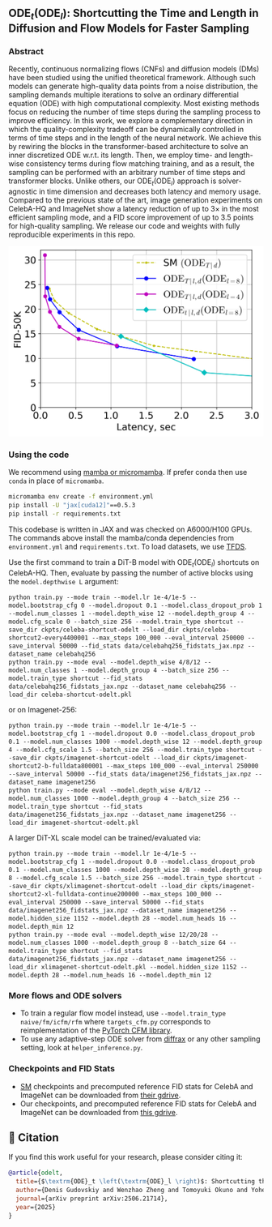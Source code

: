 ## $\textrm{ODE}_t \left(\textrm{ODE}_l \right)$: Shortcutting the Time and Length in Diffusion and Flow Models for Faster Sampling

### Abstract
Recently, continuous normalizing flows (CNFs) and diffusion models (DMs) have been studied using the unified theoretical framework. Although such models can generate high-quality data points from a noise distribution, the sampling demands multiple iterations to solve an ordinary differential equation (ODE) with high computational complexity. Most existing methods focus on reducing the number of time steps during the sampling process to improve efficiency. In this work, we explore a complementary direction in which the quality-complexity tradeoff can be dynamically controlled in terms of time steps and in the length of the neural network. We achieve this by rewiring the blocks in the transformer-based architecture to solve an inner discretized ODE w.r.t. its length. Then, we employ time- and length-wise consistency terms during flow matching training, and as a result, the sampling can be performed with an arbitrary number of time steps and transformer blocks. Unlike others, our $\textrm{ODE}_t \left(\textrm{ODE}_l \right)$ approach is solver-agnostic in time dimension and decreases both latency and memory usage. Compared to the previous state of the art, image generation experiments on CelebA-HQ and ImageNet show a latency reduction of up to $3\times$ in the most efficient sampling mode, and a FID score improvement of up to $3.5$ points for high-quality sampling. We release our code and weights with fully reproducible experiments in this repo.

<img src="images/scaling.png" alt="CelebA-HQ scaling" width="640">

### Using the code
We recommend using [mamba or micromamba](https://mamba.readthedocs.io/en/latest/). If prefer conda then use `conda` in place of `micromamba`.
``` cmd
micromamba env create -f environment.yml
pip install -U "jax[cuda12]"==0.5.3
pip install -r requirements.txt
```
This codebase is written in JAX and was checked on A6000/H100 GPUs. The commands above install the mamba/conda dependencies from `environment.yml` and `requirements.txt`. To load datasets, we use [TFDS](https://github.com/kvfrans/tfds_builders).

Use the first command to train a DiT-B model with $\textrm{ODE}_t \left(\textrm{ODE}_l \right)$ shortcuts on CelebA-HQ. Then, evaluate by passing the number of active blocks using the `model.depthwise L` argument:
```
python train.py --mode train --model.lr 1e-4/1e-5 --model.bootstrap_cfg 0 --model.dropout 0.1 --model.class_dropout_prob 1 --model.num_classes 1 --model.depth_wise 12 --model.depth_group 4 --model.cfg_scale 0 --batch_size 256 --model.train_type shortcut --save_dir ckpts/celeba-shortcut-odelt --load_dir ckpts/celeba-shortcut2-every4400001 --max_steps 100_000 --eval_interval 250000 --save_interval 50000 --fid_stats data/celebahq256_fidstats_jax.npz --dataset_name celebahq256
python train.py --mode eval --model.depth_wise 4/8/12 --model.num_classes 1 --model.depth_group 4 --batch_size 256 --model.train_type shortcut --fid_stats data/celebahq256_fidstats_jax.npz --dataset_name celebahq256 --load_dir celeba-shortcut-odelt.pkl
```
or on Imagenet-256:
``` 
python train.py --mode train --model.lr 1e-4/1e-5 --model.bootstrap_cfg 1 --model.dropout 0.0 --model.class_dropout_prob 0.1 --model.num_classes 1000 --model.depth_wise 12 --model.depth_group 4 --model.cfg_scale 1.5 --batch_size 256 --model.train_type shortcut --save_dir ckpts/imagenet-shortcut-odelt --load_dir ckpts/imagenet-shortcut2-b-fulldata800001 --max_steps 100_000 --eval_interval 250000 --save_interval 50000 --fid_stats data/imagenet256_fidstats_jax.npz --dataset_name imagenet256
python train.py --mode eval --model.depth_wise 4/8/12 --model.num_classes 1000 --model.depth_group 4 --batch_size 256 --model.train_type shortcut --fid_stats data/imagenet256_fidstats_jax.npz --dataset_name imagenet256 --load_dir imagenet-shortcut-odelt.pkl
```

A larger DiT-XL scale model can be trained/evaluated via:
``` 
python train.py --mode train --model.lr 1e-4/1e-5 --model.bootstrap_cfg 1 --model.dropout 0.0 --model.class_dropout_prob 0.1 --model.num_classes 1000 --model.depth_wise 28 --model.depth_group 8 --model.cfg_scale 1.5 --batch_size 256 --model.train_type shortcut --save_dir ckpts/xlimagenet-shortcut-odelt --load_dir ckpts/imagenet-shortcut2-xl-fulldata-continue200000 --max_steps 100_000 --eval_interval 250000 --save_interval 50000 --fid_stats data/imagenet256_fidstats_jax.npz --dataset_name imagenet256 --model.hidden_size 1152 --model.depth 28 --model.num_heads 16 --model.depth_min 12
python train.py --mode eval --model.depth_wise 12/20/28 --model.num_classes 1000 --model.depth_group 8 --batch_size 64 --model.train_type shortcut --fid_stats data/imagenet256_fidstats_jax.npz --dataset_name imagenet256 --load_dir xlimagenet-shortcut-odelt.pkl --model.hidden_size 1152 --model.depth 28 --model.num_heads 16 --model.depth_min 12
```

### More flows and ODE solvers
- To train a regular flow model instead, use `--model.train_type naive/fm/icfm/rfm` where `targets_cfm.py` corresponds to reimplementation of the [PyTorch CFM library](https://github.com/atong01/conditional-flow-matching).
- To use any adaptive-step ODE solver from [diffrax](https://github.com/patrick-kidger/diffrax) or any other sampling setting, look at `helper_inference.py`.

### Checkpoints and FID Stats
- [SM](https://github.com/kvfrans/shortcut-models/) checkpoints and precomputed reference FID stats for CelebA and ImageNet can be downloaded from [their gdrive](https://drive.google.com/drive/folders/1g665i0vMxm8qqqcp5mAiexnL919-gMwW?usp=sharing).
- Our checkpoints, and precomputed reference FID stats for CelebA and ImageNet can be downloaded from [this gdrive](https://drive.google.com/drive/folders/1ZzWY9jZBRXKiyTnTG-ZWiWAd4w2PEDIZ?usp=sharing).

## 📌 Citation
If you find this work useful for your research, please consider citing it:
```bibtex
@article{odelt,
  title={$\textrm{ODE}_t \left(\textrm{ODE}_l \right)$: Shortcutting the Time and Length in Diffusion and Flow Models for Faster Sampling}, 
  author={Denis Gudovskiy and Wenzhao Zheng and Tomoyuki Okuno and Yohei Nakata and Kurt Keutzer},
  journal={arXiv preprint arXiv:2506.21714},
  year={2025}
}
```
